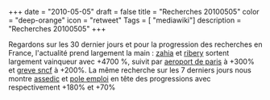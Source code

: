 +++
date = "2010-05-05"
draft = false
title = "Recherches 20100505"
color = "deep-orange"
icon = "retweet"
Tags = [ "mediawiki"]
description = "Recherches 20100505"
+++

Regardons sur les 30 dernier jours et pour la progression des recherches
en France, l'actualité prend largement la main :
[zahia](http://www.imeji.fr/tags/zahia) et
[ribery](http://www.imeji.fr/tags/ribery) sortent largement vainqueur
avec +4700 %, suivit par [aeroport de
paris](http://www.imeji.fr/tags/aeroport%20de%20paris) à +300% et [greve
sncf](http://www.imeji.fr/tags/greve%20sncf) à +200%. La même recherche
sur les 7 derniers jours nous montre
[assedic](http://www.imeji.fr/tags/assedic) et [pole
emploi](http://www.imeji.fr/tags/pole%20emploi) en tête des progressions
avec respectivement +180% et +70%
